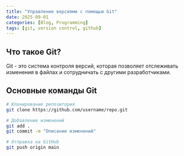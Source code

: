 ```yaml
---
title: "Управление версиями с помощью Git"
date: 2025-09-01  
categories: [Blog, Programming]
tags: [git, version control, github]
---
```


## Что такое Git?

Git - это система контроля версий, которая позволяет отслеживать изменения в файлах и сотрудничать с другими разработчиками.

## Основные команды Git

```bash
# Клонирование репозитория
git clone https://github.com/username/repo.git

# Добавление изменений
git add .
git commit -m "Описание изменений"

# Отправка на GitHub
git push origin main